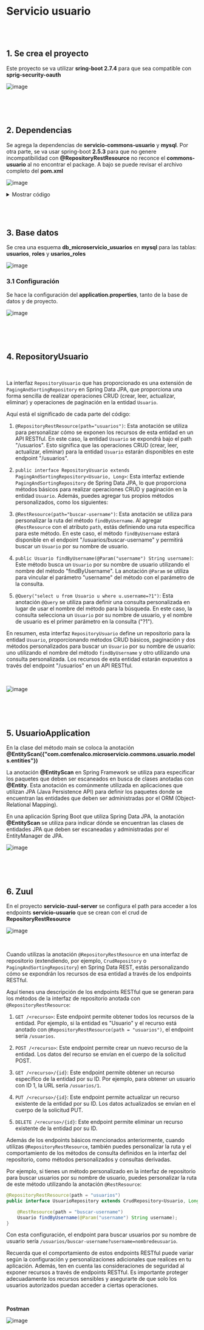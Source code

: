# Servicio usuario 

<br>
<br>

## 1. Se crea el proyecto 

Este proyecto se va utilizar **sring-boot 2.7.4** para que sea compatible con **sprig-security-oauth**

![image](https://github.com/crodrigr/microservicios-spring-boot-confenalco/assets/31961588/57447fbf-f071-4110-abfc-4c1eb4ee46ea)

<br>
<br>
<br>

## 2. Dependencias

Se agrega la dependencias de **servicio-commons-usuario** y **mysql**. Por otra parte, se va usar spring-boot **2.5.3** para que no genere incompatibilidad con **@RepositoryRestResource** no reconce el **commons-usuario** al no encontrar el package. A bajo se puede revisar el archivo completo del **pom.xml**

![image](https://github.com/crodrigr/microservicios-spring-boot-confenalco/assets/31961588/99ac580c-2681-417f-9fc7-e4afe6623110)



<details><summary>Mostrar código</summary>
<p>

```xml
<?xml version="1.0" encoding="UTF-8"?>
<project xmlns="http://maven.apache.org/POM/4.0.0" xmlns:xsi="http://www.w3.org/2001/XMLSchema-instance"
	xsi:schemaLocation="http://maven.apache.org/POM/4.0.0 https://maven.apache.org/xsd/maven-4.0.0.xsd">
	<modelVersion>4.0.0</modelVersion>
	<parent>
		<groupId>org.springframework.boot</groupId>
		<artifactId>spring-boot-starter-parent</artifactId>
		<version>2.5.3</version>
		<relativePath/> <!-- lookup parent from repository -->
	</parent>
	<groupId>com.comfenalco.microservicio</groupId>
	<artifactId>usuario</artifactId>
	<version>0.0.1-SNAPSHOT</version>
	<name>usuario</name>
	<description>Demo project for Spring Boot</description>
	<properties>
		<java.version>17</java.version>
		<spring-cloud.version>2020.0.3</spring-cloud.version>		
	</properties>
	<dependencies>
	    <dependency>
	       <groupId>com.comfenalco.microservicio.commons</groupId>
	       <artifactId>usuario</artifactId>
	       <version>0.0.1-SNAPSHOT</version>
		</dependency>		  
		<dependency>
			<groupId>org.springframework.boot</groupId>
			<artifactId>spring-boot-starter-data-jpa</artifactId>
		</dependency>
		<dependency>
			<groupId>mysql</groupId>
			<artifactId>mysql-connector-java</artifactId>
			<scope>runtime</scope>
		</dependency>	  
		<dependency>
			<groupId>org.springframework.boot</groupId>
			<artifactId>spring-boot-starter-data-rest</artifactId>
		</dependency>
		<dependency>
			<groupId>org.springframework.cloud</groupId>
			<artifactId>spring-cloud-starter-netflix-eureka-client</artifactId>
		</dependency>
		<dependency>
			<groupId>org.springframework.boot</groupId>
			<artifactId>spring-boot-devtools</artifactId>
			<scope>runtime</scope>
			<optional>true</optional>
		</dependency>		
		<dependency>
			<groupId>org.springframework.boot</groupId>
			<artifactId>spring-boot-starter-test</artifactId>
			<scope>test</scope>
		</dependency>
	</dependencies>
	<dependencyManagement>
		<dependencies>
			<dependency>
				<groupId>org.springframework.cloud</groupId>
				<artifactId>spring-cloud-dependencies</artifactId>
				<version>${spring-cloud.version}</version>
				<type>pom</type>
				<scope>import</scope>
			</dependency>
		</dependencies>
	</dependencyManagement>

	<build>
		<plugins>
			<plugin>
				<groupId>org.springframework.boot</groupId>
				<artifactId>spring-boot-maven-plugin</artifactId>
			</plugin>
		</plugins>
	</build>

</project>



```

</p>
</details>

<br>
<br>
<br>

## 3. Base datos 

Se crea una esquema **db_microservicio_usuarios** en **mysql** para las tablas: **usuarios**, **roles** y **usarios_roles**


![image](https://github.com/crodrigr/microservicios-spring-boot-confenalco/assets/31961588/b2fd0880-bf9d-4905-92c0-af0ca8724cd7)

### 3.1 Configuración

Se hace la configuración del **application.properties**, tanto de la base de datos y de proyecto.

![image](https://github.com/crodrigr/microservicios-spring-boot-confenalco/assets/31961588/b1195482-a75c-4831-9d22-e91fd8a96ce3)



<br>
<br>
<br>

## 4. RepositoryUsuario

<br>

La interfaz `RepositoryUsuario` que has proporcionado es una extensión de `PagingAndSortingRepository` en Spring Data JPA, que proporciona una forma sencilla de realizar operaciones CRUD (crear, leer, actualizar, eliminar) y operaciones de paginación en la entidad `Usuario`.

Aquí está el significado de cada parte del código:

1. `@RepositoryRestResource(path="usuarios")`: Esta anotación se utiliza para personalizar cómo se exponen los recursos de esta entidad en un API RESTful. En este caso, la entidad `Usuario` se expondrá bajo el path "/usuarios". Esto significa que las operaciones CRUD (crear, leer, actualizar, eliminar) para la entidad `Usuario` estarán disponibles en este endpoint "/usuarios".

2. `public interface RepositoryUsuario extends PagingAndSortingRepository<Usuario, Long>`: Esta interfaz extiende `PagingAndSortingRepository` de Spring Data JPA, lo que proporciona métodos básicos para realizar operaciones CRUD y paginación en la entidad `Usuario`. Además, puedes agregar tus propios métodos personalizados, como los siguientes:

3. `@RestResource(path="buscar-username")`: Esta anotación se utiliza para personalizar la ruta del método `findByUsername`. Al agregar `@RestResource` con el atributo `path`, estás definiendo una ruta específica para este método. En este caso, el método `findByUsername` estará disponible en el endpoint "/usuarios/buscar-username" y permitirá buscar un `Usuario` por su nombre de usuario.

4. `public Usuario findByUsername(@Param("username") String username)`: Este método busca un `Usuario` por su nombre de usuario utilizando el nombre del método "findByUsername". La anotación `@Param` se utiliza para vincular el parámetro "username" del método con el parámetro de la consulta.

5. `@Query("select u from Usuario u where u.username=?1")`: Esta anotación `@Query` se utiliza para definir una consulta personalizada en lugar de usar el nombre del método para la búsqueda. En este caso, la consulta selecciona un `Usuario` por su nombre de usuario, y el nombre de usuario es el primer parámetro en la consulta ("?1").

En resumen, esta interfaz `RepositoryUsuario` define un repositorio para la entidad `Usuario`, proporcionando métodos CRUD básicos, paginación y dos métodos personalizados para buscar un `Usuario` por su nombre de usuario: uno utilizando el nombre del método `findByUsername` y otro utilizando una consulta personalizada. Los recursos de esta entidad estarán expuestos a través del endpoint "/usuarios" en un API RESTful.

<br>


![image](https://github.com/crodrigr/microservicios-spring-boot-confenalco/assets/31961588/db0ac678-6b5a-4279-af56-f413a99de698)


<br>
<br>
<br>

## 5. UsuarioApplication

En la clase del método main se coloca la anotación **@EntityScan({"com.comfenalco.microservicio.commons.usuario.models.entities"})**


La anotación **@EntityScan** en Spring Framework se utiliza para especificar los paquetes que deben ser escaneados en busca de clases anotadas con **@Entity**. Esta anotación es comúnmente utilizada en aplicaciones que utilizan JPA (Java Persistence API) para definir los paquetes donde se encuentran las entidades que deben ser administradas por el ORM (Object-Relational Mapping).

En una aplicación Spring Boot que utiliza Spring Data JPA, la anotación **@EntityScan** se utiliza para indicar dónde se encuentran las clases de entidades JPA que deben ser escaneadas y administradas por el EntityManager de JPA.

![image](https://github.com/crodrigr/microservicios-spring-boot-confenalco/assets/31961588/15c3206e-8119-4a75-b249-e0e8388a2ec4)

<br>
<br>
<br>

## 6. Zuul

En el proyecto **servicio-zuul-server** se configura el path para acceder a los endpoints **servicio-usuario** que se crean con el crud de **RepositoryRestResource**

![image](https://github.com/crodrigr/microservicios-spring-boot-confenalco/assets/31961588/972c79a3-7d8e-4eee-8e6d-d94f7d2dfb7c)

<br>

Cuando utilizas la anotación `@RepositoryRestResource` en una interfaz de repositorio (extendiendo, por ejemplo, `CrudRepository` o `PagingAndSortingRepository`) en Spring Data REST, estás personalizando cómo se expondrán los recursos de esa entidad a través de los endpoints RESTful.

Aquí tienes una descripción de los endpoints RESTful que se generan para los métodos de la interfaz de repositorio anotada con `@RepositoryRestResource`:

1. `GET /<recurso>`: Este endpoint permite obtener todos los recursos de la entidad. Por ejemplo, si la entidad es "Usuario" y el recurso está anotado con `@RepositoryRestResource(path = "usuarios")`, el endpoint sería `/usuarios`.

2. `POST /<recurso>`: Este endpoint permite crear un nuevo recurso de la entidad. Los datos del recurso se envían en el cuerpo de la solicitud POST.

3. `GET /<recurso>/{id}`: Este endpoint permite obtener un recurso específico de la entidad por su ID. Por ejemplo, para obtener un usuario con ID 1, la URL sería `/usuarios/1`.

4. `PUT /<recurso>/{id}`: Este endpoint permite actualizar un recurso existente de la entidad por su ID. Los datos actualizados se envían en el cuerpo de la solicitud PUT.

5. `DELETE /<recurso>/{id}`: Este endpoint permite eliminar un recurso existente de la entidad por su ID.

Además de los endpoints básicos mencionados anteriormente, cuando utilizas `@RepositoryRestResource`, también puedes personalizar la ruta y el comportamiento de los métodos de consulta definidos en la interfaz del repositorio, como métodos personalizados y consultas derivadas.

Por ejemplo, si tienes un método personalizado en la interfaz de repositorio para buscar usuarios por su nombre de usuario, puedes personalizar la ruta de este método utilizando la anotación `@RestResource`:

```java
@RepositoryRestResource(path = "usuarios")
public interface UsuarioRepository extends CrudRepository<Usuario, Long> {

    @RestResource(path = "buscar-username")
    Usuario findByUsername(@Param("username") String username);
}
```

Con esta configuración, el endpoint para buscar usuarios por su nombre de usuario sería `/usuarios/buscar-username?username=nombredeusuario`.

Recuerda que el comportamiento de estos endpoints RESTful puede variar según la configuración y personalizaciones adicionales que realices en tu aplicación. Además, ten en cuenta las consideraciones de seguridad al exponer recursos a través de endpoints RESTful. Es importante proteger adecuadamente los recursos sensibles y asegurarte de que solo los usuarios autorizados puedan acceder a ciertas operaciones.

<br>

**Postman**

![image](https://github.com/crodrigr/microservicios-spring-boot-confenalco/assets/31961588/7bf9a5db-469e-4d9b-9503-267984f843e0)

<br>
<br>
<br>


